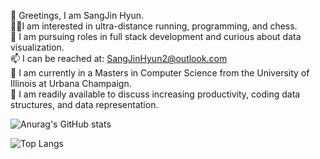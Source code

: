  👋 Greetings, I am SangJin Hyun.\
 🏃‍♂️I am interested in ultra-distance running, programming, and chess.\
 🌱 I am pursuing roles in full stack development and curious about data visualization. \
 📫 I can be reached at: SangJinHyun2@outlook.com\
 📓 I am currently in a Masters in Computer Science from the University of Illinois at Urbana Champaign.\
 💬 I am readily available to discuss increasing productivity, coding data structures, and data representation. 

![Anurag's GitHub stats](https://github-readme-stats.vercel.app/api?username=sangjinhyun&show_icons=true&theme=merko&?count_private=true)

![Top Langs](https://github-readme-stats.vercel.app/api/top-langs/?username=SangJinHyun&theme=merko)


<!---
SangJinHyun/SangJinHyun is a ✨ special ✨ repository because its `README.md` (this file) appears on your GitHub profile.
You can click the Preview link to take a look at your changes.
--->
